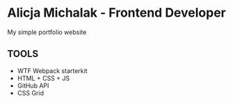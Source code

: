 

# Alicja Michalak - Frontend Developer

My simple portfolio website

## TOOLS

- WTF Webpack starterkit
- HTML + CSS + JS
- GitHub API
- CSS Grid


